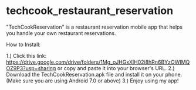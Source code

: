 # techcook_restaurant_reservation


"TechCookReservation" is a restaurant reservation mobile app that helps you handle your own restaurant reservations.

How to Install:

1.) Click this link: https://drive.google.com/drive/folders/1Mg_oJHGxXlH02i8hRn6BYzOWIMQOZ9P3?usp=sharing or copy and paste it into your browser's URL.
2.) Download the TechCookReservation.apk file and install it on your phone. (Make sure you are using Android 7.0 or above)
3.) Enjoy using my app!

